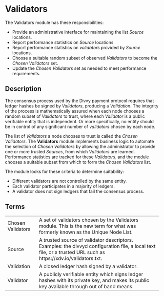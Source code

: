 # Validators

The Validators module has these responsibilities:

- Provide an administrative interface for maintaining the list _Source_
  locations.
- Report performance statistics on _Source_ locations
- Report performance statistics on _validators_ provided by _Source_ locations.
- Choose a suitable random subset of observed _Validators_ to become the
  _Chosen Validators_ set.
- Update the _Chosen Validators_ set as needed to meet performance requirements.

## Description

The consensus process used by the Divvy payment protocol requires that ledger
hashes be signed by _Validators_, producing a _Validation_. The integrity of
the process is mathematically assured when each node chooses a random subset
of _Validators_ to trust, where each _Validator_ is a public verifiable entity
that is independent. Or more specifically, no entity should be in control of
any significant number of _validators_ chosen by each node.

The list of _Validators_ a node chooses to trust is called the _Chosen
Validators_. The **Validators** module implements business logic to automate the
selection of _Chosen Validators_ by allowing the administrator to provide one
or more trusted _Sources_, from which _Validators_ are learned. Performance
statistics are tracked for these _Validators_, and the module chooses a
suitable subset from which to form the _Chosen Validators_ list.

The module looks for these criteria to determine suitability:

- Different validators are not controlled by the same entity.
- Each validator participates in a majority of ledgers.
- A validator does not sign ledgers that fail the consensus process.

## Terms

<table>
<tr>
  <td>Chosen Validators</td>
  <td>A set of validators chosen by the Validators module. This is the new term
      for what was formerly known as the Unique Node List.
  </td>
</tr>
<tr>
  <td>Source</td>
  <td>A trusted source of validator descriptors. Examples: the divvyd
      configuration file, a local text file,  or a trusted URL such
      as https://xdv.io/validators.txt.
  </td></tr>
</tr>
<tr>
  <td>Validation</td>
  <td>A closed ledger hash signed by a validator.
  </td>
</tr>
<tr>
  <td>Validator</td>
  <td>A publicly verifiable entity which signs ledger hashes with its private
      key, and makes its public key available through out of band means.
  </td>
</tr>
</table>
